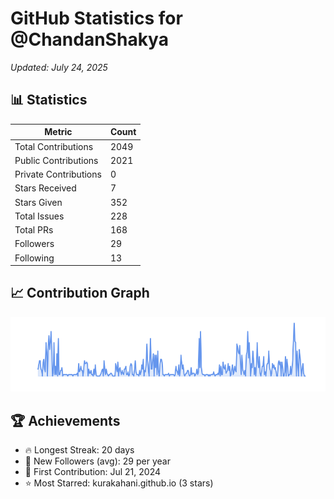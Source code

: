 # GitHub Statistics for @ChandanShakya
*Updated: July 24, 2025*

## 📊 Statistics
| Metric | Count |
|--------|--------|
| Total Contributions | 2049 |
| Public Contributions | 2021 |
| Private Contributions | 0 |
| Stars Received | 7 |
| Stars Given | 352 |
| Total Issues | 228 |
| Total PRs | 168 |
| Followers | 29 |
| Following | 13 |

## 📈 Contribution Graph

![Contribution Graph](./contribution_graph.png)

## 🏆 Achievements

- 🔥 Longest Streak: 20 days
- 👥 New Followers (avg): 29 per year
- 📅 First Contribution: Jul 21, 2024
- ⭐ Most Starred: kurakahani.github.io (3 stars)
